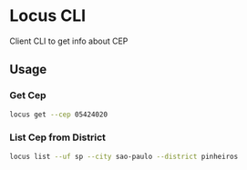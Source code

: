 # Locus CLI
Client CLI to get info about CEP

## Usage

### Get Cep

```sh
locus get --cep 05424020
```

### List Cep from District

```sh
locus list --uf sp --city sao-paulo --district pinheiros
```